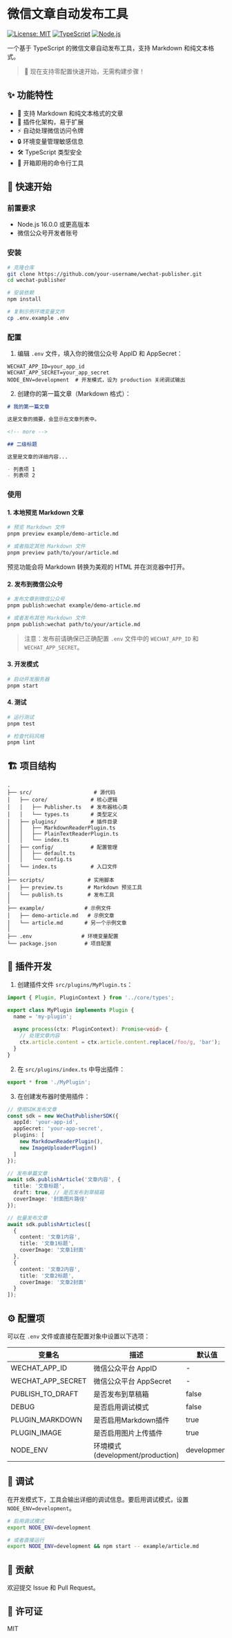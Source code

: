 # 微信文章自动发布工具

[![License: MIT](https://img.shields.io/badge/License-MIT-yellow.svg)](https://opensource.org/licenses/MIT)
[![TypeScript](https://img.shields.io/badge/TypeScript-5.2.2-blue.svg)](https://www.typescriptlang.org/)
[![Node.js](https://img.shields.io/badge/Node.js-18.x-green.svg)](https://nodejs.org/)

一个基于 TypeScript 的微信文章自动发布工具，支持 Markdown 和纯文本格式。

> 🚀 现在支持零配置快速开始，无需构建步骤！

## ✨ 功能特性

- 📝 支持 Markdown 和纯文本格式的文章
- 🔌 插件化架构，易于扩展
- ⚡ 自动处理微信访问令牌
- 🔒 环境变量管理敏感信息
- 🛠️ TypeScript 类型安全
- 🚀 开箱即用的命令行工具

## 🚀 快速开始

### 前置要求

- Node.js 16.0.0 或更高版本
- 微信公众号开发者账号

### 安装

```bash
# 克隆仓库
git clone https://github.com/your-username/wechat-publisher.git
cd wechat-publisher

# 安装依赖
npm install

# 复制示例环境变量文件
cp .env.example .env
```

### 配置

1. 编辑 `.env` 文件，填入你的微信公众号 AppID 和 AppSecret：

```env
WECHAT_APP_ID=your_app_id
WECHAT_APP_SECRET=your_app_secret
NODE_ENV=development  # 开发模式，设为 production 关闭调试输出
```

2. 创建你的第一篇文章（Markdown 格式）：

```markdown
# 我的第一篇文章

这是文章的摘要，会显示在文章列表中。

<!-- more -->

## 二级标题

这里是文章的详细内容...

- 列表项 1
- 列表项 2
```

### 使用

#### 1. 本地预览 Markdown 文章

```bash
# 预览 Markdown 文件
pnpm preview example/demo-article.md

# 或者指定其他 Markdown 文件
pnpm preview path/to/your/article.md
```

预览功能会将 Markdown 转换为美观的 HTML 并在浏览器中打开。

#### 2. 发布到微信公众号

```bash
# 发布文章到微信公众号
pnpm publish:wechat example/demo-article.md

# 或者发布其他 Markdown 文件
pnpm publish:wechat path/to/your/article.md
```

> 注意：发布前请确保已正确配置 `.env` 文件中的 `WECHAT_APP_ID` 和 `WECHAT_APP_SECRET`。

#### 3. 开发模式

```bash
# 启动开发服务器
pnpm start
```

#### 4. 测试

```bash
# 运行测试
pnpm test

# 检查代码风格
pnpm lint
```

## 🏗️ 项目结构

```
.
├── src/                    # 源代码
│   ├── core/              # 核心逻辑
│   │   ├── Publisher.ts   # 发布器核心类
│   │   └── types.ts       # 类型定义
│   ├── plugins/           # 插件目录
│   │   ├── MarkdownReaderPlugin.ts
│   │   ├── PlainTextReaderPlugin.ts
│   │   └── index.ts
│   ├── config/            # 配置管理
│   │   ├── default.ts
│   │   └── config.ts
│   └── index.ts           # 入口文件
│
├── scripts/              # 实用脚本
│   ├── preview.ts        # Markdown 预览工具
│   └── publish.ts        # 发布工具
│
├── example/             # 示例文件
│   ├── demo-article.md   # 示例文章
│   └── article.md       # 另一个示例文章
│
├── .env                # 环境变量配置
└── package.json         # 项目配置
```

## 🔌 插件开发

1. 创建插件文件 `src/plugins/MyPlugin.ts`：

```typescript
import { Plugin, PluginContext } from '../core/types';

export class MyPlugin implements Plugin {
  name = 'my-plugin';
  
  async process(ctx: PluginContext): Promise<void> {
    // 处理文章内容
    ctx.article.content = ctx.article.content.replace(/foo/g, 'bar');
  }
}
```

2. 在 `src/plugins/index.ts` 中导出插件：

```typescript
export * from './MyPlugin';
```

3. 在创建发布器时使用插件：

```typescript
// 使用SDK发布文章
const sdk = new WeChatPublisherSDK({
  appId: 'your-app-id',
  appSecret: 'your-app-secret',
  plugins: [
    new MarkdownReaderPlugin(),
    new ImageUploaderPlugin()
  ]
});

// 发布单篇文章
await sdk.publishArticle('文章内容', {
  title: '文章标题',
  draft: true, // 是否发布到草稿箱
  coverImage: '封面图片路径'
});

// 批量发布文章
await sdk.publishArticles([
  {
    content: '文章1内容',
    title: '文章1标题',
    coverImage: '文章1封面'
  },
  {
    content: '文章2内容',
    title: '文章2标题',
    coverImage: '文章2封面'
  }
]);
```

## ⚙️ 配置项

可以在 `.env` 文件或直接在配置对象中设置以下选项：

| 变量名 | 描述 | 默认值 |
|--------|------|--------|
| WECHAT_APP_ID | 微信公众平台 AppID | - |
| WECHAT_APP_SECRET | 微信公众平台 AppSecret | - |
| PUBLISH_TO_DRAFT | 是否发布到草稿箱 | false |
| DEBUG | 是否启用调试模式 | false |
| PLUGIN_MARKDOWN | 是否启用Markdown插件 | true |
| PLUGIN_IMAGE | 是否启用图片上传插件 | true |
| NODE_ENV | 环境模式 (development/production) | development |

## 🐛 调试

在开发模式下，工具会输出详细的调试信息。要启用调试模式，设置 `NODE_ENV=development`。

```bash
# 启用调试模式
export NODE_ENV=development

# 或者直接运行
export NODE_ENV=development && npm start -- example/article.md
```

## 🤝 贡献

欢迎提交 Issue 和 Pull Request。

## 📄 许可证

MIT
